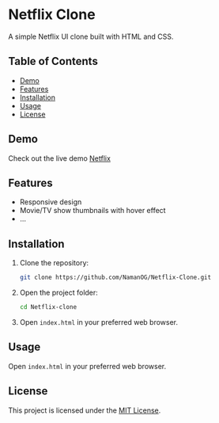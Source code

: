 # Netflix Clone

A simple Netflix UI clone built with HTML and CSS.

## Table of Contents

- [Demo](#demo)
- [Features](#features)
- [Installation](#installation)
- [Usage](#usage)
- [License](#license)

## Demo

Check out the live demo [Netflix](https://namanog.github.io/Netflix-Clone/)

## Features

- Responsive design
- Movie/TV show thumbnails with hover effect
- ...

## Installation

1. Clone the repository:

    ```bash
    git clone https://github.com/NamanOG/Netflix-Clone.git
    ```

2. Open the project folder:
  
    ```bash
    cd Netflix-clone
    ```

3. Open `index.html` in your preferred web browser.

## Usage
 Open `index.html` in your preferred web browser. 

## License 
This project is licensed under the [MIT License](LICENSE).